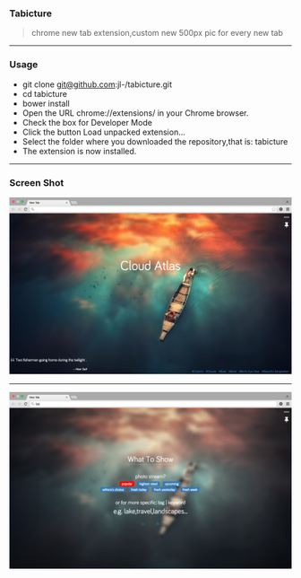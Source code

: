 ### Tabicture
> chrome new tab extension,custom new 500px pic for every new tab 

---

### Usage

- git clone git@github.com:jl-/tabicture.git
- cd tabicture
- bower install
- Open the URL chrome://extensions/ in your Chrome browser.
- Check the box for Developer Mode
- Click the button Load unpacked extension...
- Select the folder where you downloaded the repository,that is: tabicture
- The extension is now installed.

---


### Screen Shot
![main](./assets/screen-shot/main.png)


---

![setting](./assets/screen-shot/setting.png)